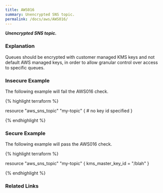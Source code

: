```yaml
---
title: AWS016
summary: Unencrypted SNS topic.
permalink: /docs/aws/AWS016/
---
```


***Unencrypted SNS topic.***

### Explanation


Queues should be encrypted with customer managed KMS keys and not default AWS managed keys, in order to allow granular control over access to specific queues.



### Insecure Example

The following example will fail the AWS016 check.

{% highlight terraform %}

resource "aws_sns_topic" "my-topic" {
	# no key id specified
}

{% endhighlight %}



### Secure Example

The following example will pass the AWS016 check.

{% highlight terraform %}

resource "aws_sns_topic" "my-topic" {
	kms_master_key_id = "/blah"
}

{% endhighlight %}


### Related Links


